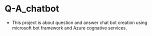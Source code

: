 # Q-A_chatbot
- This project is about question and answer chat bot creation using microsoft bot framework and Azure cognative services.
